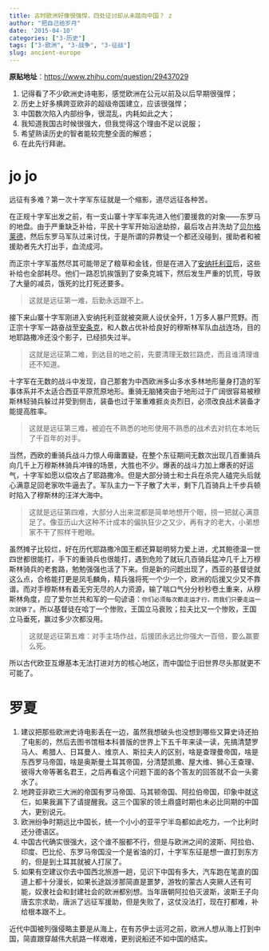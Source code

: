 ```yaml
---
title: 古时欧洲好像很强悍，四处征讨却从未踏向中国？ z
author: "把自己给岁月"
date: '2015-04-10'
categories: ["3-历史"]
tags: ["3-欧洲", "3-战争", "3-征战"]
slug: ancient-europe
---
```


**原贴地址**：<https://www.zhihu.com/question/29437029>

1. 记得看了不少欧洲史诗电影，感觉欧洲在公元以前及以后早期很强悍；
2. 历史上好多横跨亚欧非的超级帝国建立，应该很强悍；
3. 中国数次陷入内部纷争，很混乱，内耗如此之大；
4. 我知道我国古时候很强大，但我觉得这个理由不足以说服；
4. 希望熟读历史的智者能较完整全面的解惑；
5. 在此先行拜谢。

<!--more-->

# jo jo

远征有多难？第一次十字军东征就是一个缩影，道尽远征各种苦。

在正规十字军出发之前，有一支山寨十字军率先进入他们要援救的对象——东罗马的地盘。由于严重缺乏补给，平民十字军开始沿途劫掠，最后攻占并洗劫了[贝尔格莱德](http://baike.baidu.com/item/%E8%B4%9D%E5%B0%94%E6%A0%BC%E8%8E%B1%E5%BE%B7)，然后东罗马军队过来讨伐，于是所谓的异教徒一个都还没碰到，援助者和被援助者先大打出手，血流成河。

而正宗十字军虽然尽其可能带足了粮草和金钱，但是在进入了[安纳托利亚](http://baike.baidu.com/link?url=k2mePXpscMy5SQwvOOljykubu5ABvuwiOGCPkfuNRGzqeb2iJLMHZjNDZgqz-Dgy1DlrC13-Whhsidojq5GZA5ewqgDM3q-rR22r3StCeR-yhqHV4wyhxjMYpm6UuJUypmXjx29LAm5AB4qT_TaeXa)后，这些补给也全部耗尽。他们一路忍饥挨饿到了安条克城下，然后发生严重的饥荒，导致了大量的减员，饿死的比打死还要多。

> 这就是远征第一难，后勤永远跟不上。

接下来山寨十字军刚进入安纳托利亚就被突厥人设伏全歼，1 万多人暴尸荒野。而正宗十字军一路奋战至[安条克](http://baike.baidu.com/item/%E5%AE%89%E6%9D%A1%E5%85%8B%E5%85%AC%E5%9B%BD/9025101?fromtitle=%E5%AE%89%E6%9D%A1%E5%85%8B&fromid=13006600)，和人数占优补给良好的穆斯林军队血战连场，目的地耶路撒冷还没个影子，已经损失过半。

> 这就是远征第二难，到达目的地之前，先要清理无数拦路虎，而且谁清理谁还不知道。

十字军在无数的战斗中发现，自己那套为中西欧洲多山多水多林地形量身打造的军事体系并不太适合西亚平原荒原地形。重骑无脑猪突由于地形过于广阔很容易被穆斯林轻骑兵躲过并受到侧击，装备也过于笨重难捱炎炎烈日，必须改良战术装备才能提高胜率。

> 这就是远征第三难，被迫在不熟悉的地形使用不熟悉的战术去对抗在本地玩了千百年的对手。

当然，西欧的重骑兵战斗力惊人毋庸置疑，在整个东征期间无数次出现几百重骑兵向几千上万穆斯林骑兵冲锋的场景，大胜也不少。爆表的战斗力加上爆表的好运气，十字军如愿以偿攻占了耶路撒冷。但是大部分骑士和士兵在杀完人磕完头后就心满意足回老家吹牛逼去了。军队主力一下子散了大半，剩下几百骑兵上千步兵顿时陷入了穆斯林的汪洋大海中。

> 这就是远征第四难，大部分人出来混都是简单地想开个眼，捞一把就心满意足了。像亚历山大这种不计成本的偏执狂少之又少，再有才的老大，小弟想家不干了照样干瞪眼。

虽然摊子比较烂，好在历代耶路撒冷国王都还算聪明努力爱上进，尤其鲍德温一世四世都很能打，手下的重骑兵也很能打，遇到危险了就玩几百骑兵猛冲几千上万穆斯林骑兵的老套路，勉勉强强也活了下来。但是新的问题出现了，西亚的基督徒就这么点，合格能打更是凤毛麟角，精兵强将死一个少一个，欧洲的后援又少又不靠谱。而对手穆斯林有着无穷无尽的人力资源，输了喘口气分分秒秒卷土重来，从穆斯林角度，应了爱尔兰共和军的一句谚语：`你们必须每次都走运才行，而我们只要走运一次就够了`。所以基督徒在哈丁一个惨败，王国立马衰败；拉夫比又一个惨败，王国立马垂死，赢过多少次都没用。

> 这就是远征第五难：对手主场作战，后援团永远比你强大一百倍，要么赢要么死。

所以古代欧亚互爆基本无法打进对方的核心地区，而中国位于旧世界尽头那就更不可能了。

# 罗夏

1. 建议把那些欧洲史诗电影丢在一边，虽然我想破头也没想到哪些又算史诗还拍了电影的，然后去图书馆租本科普版的世界上下五千年来读一读，先搞清楚罗马人、希腊人、日耳曼人、维京人、斯拉夫人的区别，啥是查理曼帝国，啥是东西罗马帝国，啥是奥斯曼土耳其帝国，分清楚凯撒、屋大维、狮心王查理、彼得大帝等著名君王，之后再看这个问题下面的各个答友的回答就不会一头雾水了。
2. 地跨亚非欧三大洲的帝国有罗马帝国、马其顿帝国、阿拉伯帝国，印象中就这仨，如果我漏下了请提醒我。这三个国家的领土鼎盛时期也未必比同期的中国大，更别说元。
3. 欧洲纷争时期远比中国长，统一个小小的亚平宁半岛都如此吃力，一个比利时还分德语区。
4. 中国古代确实很强大，这个谁不服都不行，但是与欧洲之间的波斯、阿拉伯、印度、巴比伦、东罗马帝国没一个是省油的灯，十字军东征是想一直打到东方的，但是到土耳其就被人打尿了。
5. 如果有空建议你去中国西北旅游一趟，见识下中国有多大，汽车跑在笔直的国道上都十分漫长，如果长途跋涉那简直是噩梦，游牧的蒙古人突厥人还有可能，奴隶社会和封建社会的欧洲都别想。当年唐朝阿拉伯灭波斯，波斯王子向唐玄宗求助，唐派了远征军援助，但是失败了，这仗没法打，现在打都难，补给根本跟不上。

近代中国被列强侵略主要是从海上，在有苏伊士运河之前，欧洲人想从海上打到中国，简直跟穿越伟大航路一样艰难，更别说船还不如中国的结实。